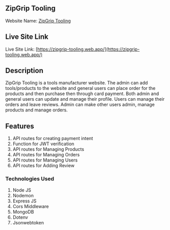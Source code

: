 ## ZipGrip Tooling

Website Name: [ZipGrip Tooling](https://zipgrip-tooling.web.app/)

## Live Site Link

Live Site Link: [https://zipgrip-tooling.web.app/](https://zipgrip-tooling.web.app/)

## Description

ZipGrip Tooling is a tools manufacturer website. The admin can add tools/products to the website and general users can place order for the products and then purchase then through card payment. Both admin and general users can update and manage their profile. Users can manage their orders and leave reviews. Admin can make other users admin, manage products and manage orders.

## Features

1. API routes for creating payment intent
2. Function for JWT verification
3. API routes for Managing Products
4. API routes for Managing Orders
5. API routes for Managing Users
6. API routes for Adding Review

### Technologies Used

1. Node JS
2. Nodemon
3. Express JS
4. Cors Middleware
5. MongoDB
6. Dotenv
7. Jsonwebtoken
